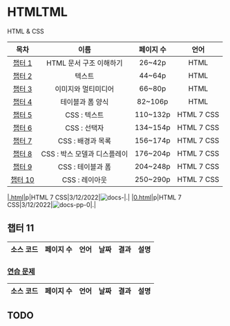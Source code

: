 # HTMLTML
HTML & CSS

|목차|이름|페이지 수|언어|
|:---:|:---:|:---:|:---:|
|[챕터 1](../../../tree/main/HTMLTML/cahp1)|HTML 문서 구조 이해하기|26~42p|HTML|
|[챕터 2](../../../tree/main/HTMLTML/cahp2)|텍스트|44~64p|HTML|
|[챕터 3](../../../tree/main/HTMLTML/caph3)|이미지와 멀티미디어|66~80p|HTML|
|[챕터 4](../../../tree/main/HTMLTML/caph4)|테이블과 폼 양식|82~106p|HTML|
|[챕터 5](../../../tree/main/HTMLTML/caph5)|CSS : 텍스트|110~132p|HTML 7 CSS|
|[챕터 6](../../../tree/main/HTMLTML/caph6)|CSS : 선택자|134~154p|HTML 7 CSS|
|[챕터 7](../../../tree/main/HTMLTML/caph7)|CSS : 배경과 목록|156~174p|HTML 7 CSS|
|[챕터 8](../../../tree/main/HTMLTML/caph8)|CSS : 박스 모델과 디스플레이|176~204p|HTML 7 CSS|
|[챕터 9](../../../tree/main/HTMLTML/caph9)|CSS : 테이블과 폼|204~248p|HTML 7 CSS|
|[챕터 10](../../../tree/main/HTMLTML/caph10)|CSS : 레이아웃|250~290p|HTML 7 CSS|

|[.html](../caph10/.html)|p|HTML 7 CSS|3/12/2022|![docs-](../caph10/docs/.jpg)|.|
|[0.html](../caph10/pp/0.html)|p|HTML 7 CSS|3/12/2022|![docs-pp-0](../caph10/docs/pp-0.jpg)|.|

## 챕터 11
|소스 코드|페이지 수|언어|날짜|결과|설명|
|:---:|:---:|:---:|:---:|:---:|:---:|

### [연습 문제](../../../../tree/main/HTMLTML/caph11/pp)
|소스 코드|페이지 수|언어|날짜|결과|설명|
|:---:|:---:|:---:|:---:|:---:|:---:|

## TODO